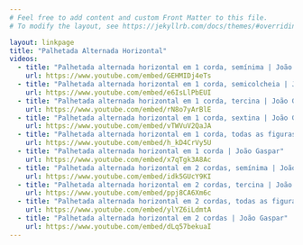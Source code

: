 ```yaml
---
# Feel free to add content and custom Front Matter to this file.
# To modify the layout, see https://jekyllrb.com/docs/themes/#overriding-theme-defaults

layout: linkpage
title: "Palhetada Alternada Horizontal"
videos:
  - title: "Palhetada alternada horizontal em 1 corda, semínima | João Gaspar"
    url: https://www.youtube.com/embed/GEHMIDj4eTs
  - title: "Palhetada alternada horizontal em 1 corda, semicolcheia | João Gaspar"
    url: https://www.youtube.com/embed/e6IsLlPbEUI
  - title: "Palhetada alternada horizontal em 1 corda, tercina | João Gaspar"
    url: https://www.youtube.com/embed/rN8o7yArBlE
  - title: "Palhetada alternada horizontal em 1 corda, sextina | João Gaspar"
    url: https://www.youtube.com/embed/vTWVuV2QaJA
  - title: "Palhetada alternada horizontal em 1 corda, todas as figuras rítmicas | João Gaspar"
    url: https://www.youtube.com/embed/h_kD4CrVy5U
  - title: "Palhetada alternada horizontal em 1 corda | João Gaspar"
    url: https://www.youtube.com/embed/x7qTgk3A8Ac
  - title: "Palhetada alternada horizontal em 2 cordas, semínima | João Gaspar"
    url: https://www.youtube.com/embed/idk5GUcY9KI
  - title: "Palhetada alternada horizontal em 2 cordas, tercina | João Gaspar"
    url: https://www.youtube.com/embed/ppj8CA6Xm6c
  - title: "Palhetada alternada horizontal em 2 cordas, todas as figuras rítmicas | João Gaspar"
    url: https://www.youtube.com/embed/ylYZ6iLdmtA
  - title: "Palhetada alternada horizontal em 2 cordas | João Gaspar"
    url: https://www.youtube.com/embed/dLq57bekuaI
---
```

